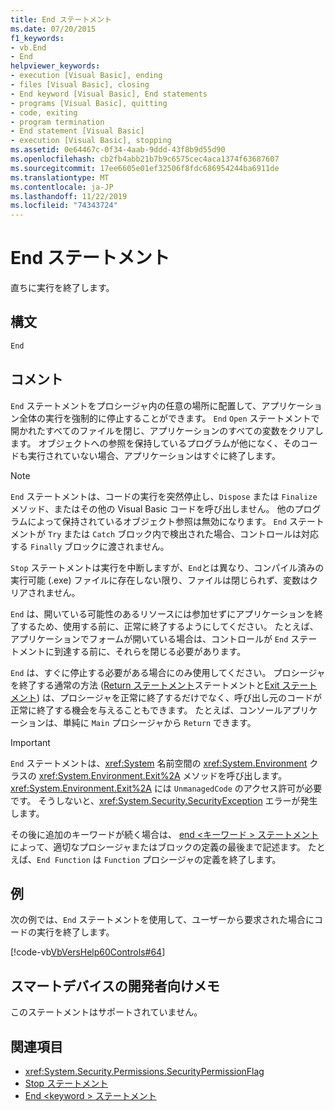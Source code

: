 ```yaml
---
title: End ステートメント
ms.date: 07/20/2015
f1_keywords:
- vb.End
- End
helpviewer_keywords:
- execution [Visual Basic], ending
- files [Visual Basic], closing
- End keyword [Visual Basic], End statements
- programs [Visual Basic], quitting
- code, exiting
- program termination
- End statement [Visual Basic]
- execution [Visual Basic], stopping
ms.assetid: 0e64467c-0f34-4aab-9ddd-43f8b9d55d90
ms.openlocfilehash: cb2fb4abb21b7b9c6575cec4aca1374f63687607
ms.sourcegitcommit: 17ee6605e01ef32506f8fdc686954244ba6911de
ms.translationtype: MT
ms.contentlocale: ja-JP
ms.lasthandoff: 11/22/2019
ms.locfileid: "74343724"
---
```

# <a name="end-statement"></a>End ステートメント
直ちに実行を終了します。  
  
## <a name="syntax"></a>構文  
  
```vb  
End  
```  
  
## <a name="remarks"></a>コメント  
 `End` ステートメントをプロシージャ内の任意の場所に配置して、アプリケーション全体の実行を強制的に停止することができます。 `End` `Open` ステートメントで開かれたすべてのファイルを閉じ、アプリケーションのすべての変数をクリアします。 オブジェクトへの参照を保持しているプログラムが他になく、そのコードも実行されていない場合、アプリケーションはすぐに終了します。  
  
> [!NOTE]
> `End` ステートメントは、コードの実行を突然停止し、`Dispose` または `Finalize` メソッド、またはその他の Visual Basic コードを呼び出しません。 他のプログラムによって保持されているオブジェクト参照は無効になります。 `End` ステートメントが `Try` または `Catch` ブロック内で検出された場合、コントロールは対応する `Finally` ブロックに渡されません。  
  
 `Stop` ステートメントは実行を中断しますが、`End`とは異なり、コンパイル済みの実行可能 (.exe) ファイルに存在しない限り、ファイルは閉じられず、変数はクリアされません。  
  
 `End` は、開いている可能性のあるリソースには参加せずにアプリケーションを終了するため、使用する前に、正常に終了するようにしてください。 たとえば、アプリケーションでフォームが開いている場合は、コントロールが `End` ステートメントに到達する前に、それらを閉じる必要があります。  
  
 `End` は、すぐに停止する必要がある場合にのみ使用してください。 プロシージャを終了する通常の方法 ([Return ステートメント](../../../visual-basic/language-reference/statements/return-statement.md)ステートメントと[Exit ステートメント](../../../visual-basic/language-reference/statements/exit-statement.md)) は、プロシージャを正常に終了するだけでなく、呼び出し元のコードが正常に終了する機会を与えることもできます。 たとえば、コンソールアプリケーションは、単純に `Main` プロシージャから `Return` できます。  
  
> [!IMPORTANT]
> `End` ステートメントは、<xref:System> 名前空間の <xref:System.Environment> クラスの <xref:System.Environment.Exit%2A> メソッドを呼び出します。 <xref:System.Environment.Exit%2A> には `UnmanagedCode` のアクセス許可が必要です。 そうしないと、<xref:System.Security.SecurityException> エラーが発生します。  
  
 その後に追加のキーワードが続く場合は、 [end \<キーワード > ステートメント](../../../visual-basic/language-reference/statements/end-keyword-statement.md)によって、適切なプロシージャまたはブロックの定義の最後まで記述ます。 たとえば、`End Function` は `Function` プロシージャの定義を終了します。  
  
## <a name="example"></a>例  
 次の例では、`End` ステートメントを使用して、ユーザーから要求された場合にコードの実行を終了します。  
  
 [!code-vb[VbVersHelp60Controls#64](~/samples/snippets/visualbasic/VS_Snippets_VBCSharp/VbVersHelp60Controls/VB/Form1.vb#64)]  
  
## <a name="smart-device-developer-notes"></a>スマートデバイスの開発者向けメモ  
 このステートメントはサポートされていません。  
  
## <a name="see-also"></a>関連項目

- <xref:System.Security.Permissions.SecurityPermissionFlag>
- [Stop ステートメント](../../../visual-basic/language-reference/statements/stop-statement.md)
- [End \<keyword > ステートメント](../../../visual-basic/language-reference/statements/end-keyword-statement.md)
